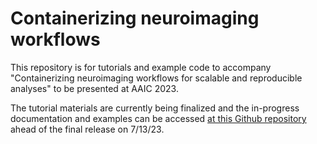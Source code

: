 # Containerizing neuroimaging workflows

This repository is for tutorials and example code to accompany "Containerizing neuroimaging workflows for scalable and reproducible analyses" to be presented at AAIC 2023. 

The tutorial materials are currently being finalized and the in-progress documentation and examples can be accessed [at this Github repository](https://github.com/sarahkeefe/documentation-test) ahead of the final release on 7/13/23.
